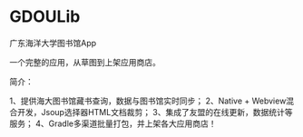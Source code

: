 # GDOULib
广东海洋大学图书馆App

一个完整的应用，从草图到上架应用商店。

简介：

1、提供海大图书馆藏书查询，数据与图书馆实时同步；
2、Native + Webview混合开发，Jsoup选择器HTML文档裁剪；
3、集成了友盟的在线更新，数据统计等服务；
4、Gradle多渠道批量打包，并上架各大应用商店！

